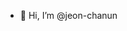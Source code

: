 - 👋 Hi, I’m @jeon-chanun

<!---
jeon-chanun/jeon-chanun is a ✨ special ✨ repository because its `README.md` (this file) appears on your GitHub profile.
You can click the Preview link to take a look at your changes.
--->
